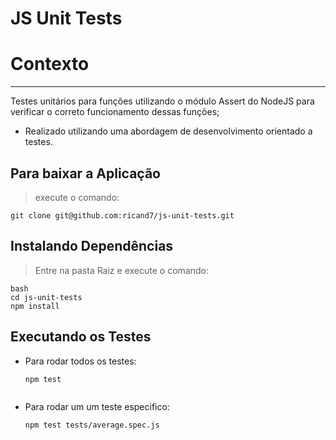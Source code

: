 
# JS Unit Tests
    
# Contexto

---

Testes unitários para funções utilizando o módulo Assert do NodeJS para verificar o correto funcionamento dessas funções;
- Realizado utilizando uma abordagem de desenvolvimento orientado a testes.

## Para baixar a Aplicação

>  execute o comando:

```
git clone git@github.com:ricand7/js-unit-tests.git

``` 


## Instalando Dependências

> Entre na pasta Raiz e execute o comando:

```
bash
cd js-unit-tests
npm install

``` 
    
## Executando os Testes

* Para rodar todos os testes:

  ```
  npm test 
     
  ```

* Para rodar um um teste especifico:

  ```
  npm test tests/average.spec.js
     
  ```

